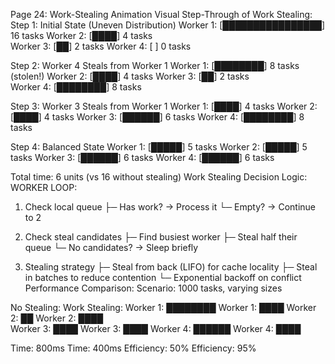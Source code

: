Page 24: Work-Stealing Animation
Visual Step-Through of Work Stealing:
Step 1: Initial State (Uneven Distribution)
Worker 1: [████████████████] 16 tasks
Worker 2: [████] 4 tasks  
Worker 3: [██] 2 tasks
Worker 4: [ ] 0 tasks

Step 2: Worker 4 Steals from Worker 1
Worker 1: [████████] 8 tasks (stolen!)
Worker 2: [████] 4 tasks
Worker 3: [██] 2 tasks  
Worker 4: [████████] 8 tasks

Step 3: Worker 3 Steals from Worker 1
Worker 1: [████] 4 tasks
Worker 2: [████] 4 tasks
Worker 3: [██████] 6 tasks
Worker 4: [████████] 8 tasks

Step 4: Balanced State
Worker 1: [█████] 5 tasks
Worker 2: [█████] 5 tasks
Worker 3: [██████] 6 tasks
Worker 4: [██████] 6 tasks

Total time: 6 units (vs 16 without stealing)
Work Stealing Decision Logic:
WORKER LOOP:
1. Check local queue
   ├─ Has work? → Process it
   └─ Empty? → Continue to 2

2. Check steal candidates
   ├─ Find busiest worker
   ├─ Steal half their queue
   └─ No candidates? → Sleep briefly

3. Stealing strategy
   ├─ Steal from back (LIFO) for cache locality
   ├─ Steal in batches to reduce contention
   └─ Exponential backoff on conflict
Performance Comparison:
Scenario: 1000 tasks, varying sizes

No Stealing:          Work Stealing:
Worker 1: ████████    Worker 1: ████
Worker 2: ██          Worker 2: ████  
Worker 3: ████        Worker 3: ████
Worker 4: ██████      Worker 4: ████

Time: 800ms           Time: 400ms
Efficiency: 50%       Efficiency: 95%